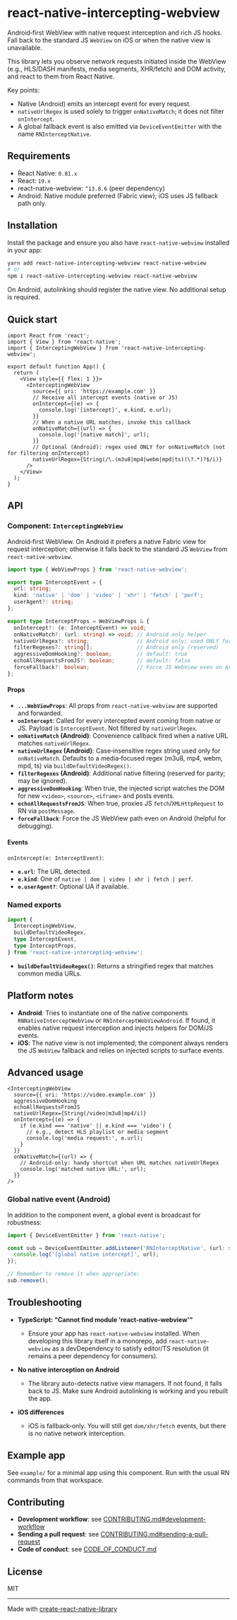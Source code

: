 # react-native-intercepting-webview

Android‑first WebView with native request interception and rich JS hooks. Fall back to the standard JS `WebView` on iOS or when the native view is unavailable.

This library lets you observe network requests initiated inside the WebView (e.g., HLS/DASH manifests, media segments, XHR/fetch) and DOM activity, and react to them from React Native.

Key points:

- Native (Android) emits an intercept event for every request.
- `nativeUrlRegex` is used solely to trigger `onNativeMatch`; it does not filter `onIntercept`.
- A global fallback event is also emitted via `DeviceEventEmitter` with the name `RNInterceptNative`.

## Requirements

- React Native: `0.81.x`
- React: `19.x`
- react-native-webview: `^13.8.6` (peer dependency)
- Android: Native module preferred (Fabric view); iOS uses JS fallback path only.

## Installation

Install the package and ensure you also have `react-native-webview` installed in your app:

```sh
yarn add react-native-intercepting-webview react-native-webview
# or
npm i react-native-intercepting-webview react-native-webview
```

On Android, autolinking should register the native view. No additional setup is required.

## Quick start

```tsx
import React from 'react';
import { View } from 'react-native';
import { InterceptingWebView } from 'react-native-intercepting-webview';

export default function App() {
  return (
    <View style={{ flex: 1 }}>
      <InterceptingWebView
        source={{ uri: 'https://example.com' }}
        // Receive all intercept events (native or JS)
        onIntercept={(e) => {
          console.log('[intercept]', e.kind, e.url);
        }}
        // When a native URL matches, invoke this callback
        onNativeMatch={(url) => {
          console.log('[native match]', url);
        }}
        // Optional (Android): regex used ONLY for onNativeMatch (not for filtering onIntercept)
        nativeUrlRegex={String(/\.(m3u8|mp4|webm|mpd|ts)(\?.*)?$/i)}
      />
    </View>
  );
}
```

## API

### Component: `InterceptingWebView`

Android‑first WebView. On Android it prefers a native Fabric view for request interception; otherwise it falls back to the standard JS `WebView` from `react-native-webview`.

```ts
import type { WebViewProps } from 'react-native-webview';

export type InterceptEvent = {
  url: string;
  kind: 'native' | 'dom' | 'video' | 'xhr' | 'fetch' | 'perf';
  userAgent?: string;
};

export type InterceptProps = WebViewProps & {
  onIntercept?: (e: InterceptEvent) => void;
  onNativeMatch?: (url: string) => void; // Android only helper
  nativeUrlRegex?: string;               // Android only; used ONLY for onNativeMatch
  filterRegexes?: string[];              // Android only (reserved)
  aggressiveDomHooking?: boolean;        // default: true
  echoAllRequestsFromJS?: boolean;       // default: false
  forceFallback?: boolean;               // Force JS WebView even on Android
};
```

#### Props

- __`...WebViewProps`__: All props from `react-native-webview` are supported and forwarded.
- __`onIntercept`__: Called for every intercepted event coming from native or JS. Payload is `InterceptEvent`. Not filtered by `nativeUrlRegex`.
- __`onNativeMatch` (Android)__: Convenience callback fired when a native URL matches `nativeUrlRegex`.
- __`nativeUrlRegex` (Android)__: Case‑insensitive regex string used only for `onNativeMatch`. Defaults to a media‑focused regex (m3u8, mp4, webm, mpd, ts) via `buildDefaultVideoRegex()`.
- __`filterRegexes` (Android)__: Additional native filtering (reserved for parity; may be ignored).
- __`aggressiveDomHooking`__: When true, the injected script watches the DOM for new `<video>`, `<source>`, `<iframe>` and posts events.
- __`echoAllRequestsFromJS`__: When true, proxies JS `fetch`/`XMLHttpRequest` to RN via `postMessage`.
- __`forceFallback`__: Force the JS WebView path even on Android (helpful for debugging).

#### Events

`onIntercept(e: InterceptEvent)`:

- __`e.url`__: The URL detected.
- __`e.kind`__: One of `native | dom | video | xhr | fetch | perf`.
- __`e.userAgent?`__: Optional UA if available.

### Named exports

```ts
import {
  InterceptingWebView,
  buildDefaultVideoRegex,
  type InterceptEvent,
  type InterceptProps,
} from 'react-native-intercepting-webview';
```

- __`buildDefaultVideoRegex()`__: Returns a stringified regex that matches common media URLs.

## Platform notes

- __Android__: Tries to instantiate one of the native components `RNNativeInterceptWebView` or `RNInterceptWebViewAndroid`. If found, it enables native request interception and injects helpers for DOM/JS events.
- __iOS__: The native view is not implemented; the component always renders the JS `WebView` fallback and relies on injected scripts to surface events.

## Advanced usage

```tsx
<InterceptingWebView
  source={{ uri: 'https://video.example.com' }}
  aggressiveDomHooking
  echoAllRequestsFromJS
  nativeUrlRegex={String(/video|m3u8|mp4/i)}
  onIntercept={(e) => {
    if (e.kind === 'native' || e.kind === 'video') {
      // e.g., detect HLS playlist or media segment
      console.log('media request:', e.url);
    }
  }}
  onNativeMatch={(url) => {
    // Android-only: handy shortcut when URL matches nativeUrlRegex
    console.log('matched native URL:', url);
  }}
/> 
```

### Global native event (Android)

In addition to the component event, a global event is broadcast for robustness:

```ts
import { DeviceEventEmitter } from 'react-native';

const sub = DeviceEventEmitter.addListener('RNInterceptNative', (url: string) => {
  console.log('[global native intercept]', url);
});

// Remember to remove it when appropriate:
sub.remove();
```

## Troubleshooting

- __TypeScript: "Cannot find module 'react-native-webview'"__
  - Ensure your app has `react-native-webview` installed. When developing this library itself in a monorepo, add `react-native-webview` as a devDependency to satisfy editor/TS resolution (it remains a peer dependency for consumers).

- __No native interception on Android__
  - The library auto-detects native view managers. If not found, it falls back to JS. Make sure Android autolinking is working and you rebuilt the app.

- __iOS differences__
  - iOS is fallback‑only. You will still get `dom/xhr/fetch` events, but there is no native network interception.

## Example app

See `example/` for a minimal app using this component. Run with the usual RN commands from that workspace.

## Contributing

- __Development workflow__: see [CONTRIBUTING.md#development-workflow](CONTRIBUTING.md#development-workflow)
- __Sending a pull request__: see [CONTRIBUTING.md#sending-a-pull-request](CONTRIBUTING.md#sending-a-pull-request)
- __Code of conduct__: see [CODE_OF_CONDUCT.md](CODE_OF_CONDUCT.md)

## License

MIT

---

Made with [create-react-native-library](https://github.com/callstack/react-native-builder-bob)

